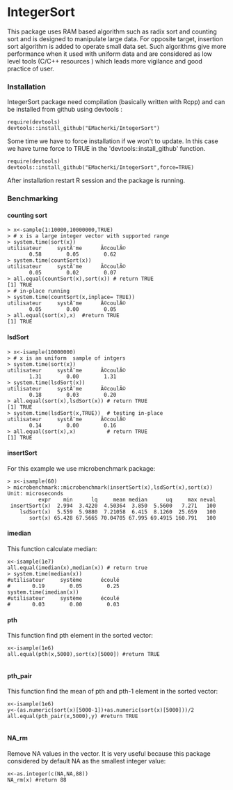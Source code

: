 # IntegerSort
This package uses RAM based algorithm such as radix sort and counting sort and is designed to manipulate large data. For opposite target, insertion sort algorithm is added to operate small data set. Such algorithms give more performance when it used with uniform data and are considered as low level tools (C/C++ resources ) which leads more vigilance and good practice of user.

### Installation
IntegerSort package need compilation (basically written with Rcpp) and can be installed from  github using devtools :
```
require(devtools)
devtools::install_github("EMacherki/IntegerSort")
```
Some time we have to force installation if we won't to update. In this case we have turne force to TRUE in the  'devtools::install_github' function. 
```
require(devtools)
devtools::install_github("EMacherki/IntegerSort",force=TRUE)
```
After installation restart R session and the package is running.

### Benchmarking


#### counting sort

```
> x<-sample(1:10000,10000000,TRUE)
> # x is a large integer vector with supported range 
> system.time(sort(x))
utilisateur     systÃ¨me      Ã©coulÃ© 
       0.58        0.05        0.62 
> system.time(countSort(x))
utilisateur     systÃ¨me      Ã©coulÃ© 
       0.05        0.02        0.07 
> all.equal(countSort(x),sort(x)) # return TRUE
[1] TRUE
> # in-place running
> system.time(countSort(x,inplace= TRUE)) 
utilisateur     systÃ¨me      Ã©coulÃ© 
       0.05        0.00        0.05 
> all.equal(sort(x),x)  #return TRUE
[1] TRUE
```
#### lsdSort

```
> x<-isample(10000000)
> # x is an uniform  sample of intgers
> system.time(sort(x))
utilisateur     systÃ¨me      Ã©coulÃ© 
       1.31        0.00        1.31 
> system.time(lsdSort(x))
utilisateur     systÃ¨me      Ã©coulÃ© 
       0.18        0.03        0.20 
> all.equal(sort(x),lsdSort(x)) # return TRUE
[1] TRUE
> system.time(lsdSort(x,TRUE))  # testing in-place
utilisateur     systÃ¨me      Ã©coulÃ© 
       0.14        0.00        0.16 
> all.equal(sort(x),x)          # return TRUE 
[1] TRUE
```

#### insertSort
For this example we use microbenchmark package:
```
> x<-isample(60)
> microbenchmark::microbenchmark(insertSort(x),lsdSort(x),sort(x))
Unit: microseconds
          expr    min      lq     mean median      uq     max neval
 insertSort(x)  2.994  3.4220  4.50364  3.850  5.5600   7.271   100
    lsdSort(x)  5.559  5.9880  7.21058  6.415  8.1260  25.659   100
       sort(x) 65.428 67.5665 70.04705 67.995 69.4915 160.791   100
```

#### imedian

This function calculate median:
```
x<-isample(1e7)
all.equal(imedian(x),median(x)) # return true
> system.time(median(x))
#utilisateur     système      écoulé 
#       0.19        0.05        0.25 
system.time(imedian(x))
#utilisateur     système      écoulé 
#       0.03        0.00        0.03  

```
#### pth

This function find pth element in the sorted vector:
```
x<-isample(1e6)
all.equal(pth(x,5000),sort(x)[5000]) #return TRUE
 
```

#### pth_pair

This function find the mean of pth and pth-1 element in the sorted vector:
```
x<-isample(1e6)
y<-(as.numeric(sort(x)[5000-1])+as.numeric(sort(x)[5000]))/2
all.equal(pth_pair(x,5000),y) #return TRUE
 
```
#### NA_rm

Remove NA values in the vector. It is very useful because this package considered by default NA as the smallest integer value:  
```
x<-as.integer(c(NA,NA,88))
NA_rm(x) #return 88

```



